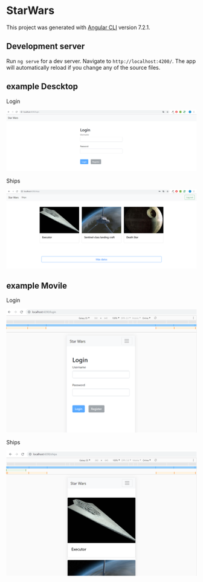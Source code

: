 # StarWars

This project was generated with [Angular CLI](https://github.com/angular/angular-cli) version 7.2.1.

## Development server

Run `ng serve` for a dev server. Navigate to `http://localhost:4200/`. The app will automatically reload if you change any of the source files.

## example Descktop

Login
  
  ![Login](/src/assets/example_login.PNG "Home")

Ships
  
  ![Ships](/src/assets/example_Ships.PNG "Ships")
  
## example Movile

Login
  
  ![Login](/src/assets/example_login_movile.PNG "Home")

Ships
  
  ![Ships](/src/assets/example_ships_movile.PNG "Ships")
